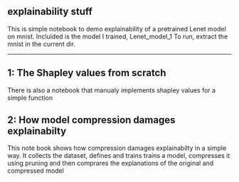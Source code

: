 ## explainability stuff

This is simple notebook to demo explainability of a pretrained Lenet model on mnist.
Incluided is the model I trained, Lenet_model_1
To run, extract the mnist in the current dir.


************************************************************************

## 1: The Shapley values from scratch
There is also a notebook that manualy implements shapley values for a simple function

## 2: How model compression damages explainabilty 
This note book shows how compression damages explainabilty in a simple way. 
It collects the dataset, defines and trains trains a model, compresses it using pruning and then comprares the explanations of the original and compressed model
